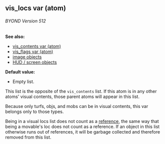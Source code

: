 ## vis_locs var (atom) 
###### BYOND Version 512
**See also:**
*   [vis_contents var (atom)](/atom/var/vis_contents)
*   [vis_flags var (atom)](/atom/var/vis_flags)
*   [image objects](/image)
*   [HUD / screen objects](/%7Bnotes%7D/HUD)
<!-- -->
**Default value:**
*   Empty list.


This list is the opposite of the `vis_contents` list. If this
atom is in any other atoms\' visual contents, those parent atoms will
appear in this list. 

Because only turfs, objs, and mobs can be
in visual contents, this var belongs only to those types. 

Being
in a visual locs list does not count as a [reference](/DM/garbage), the
same way that being a movable\'s loc does not count as a reference. If
an object in this list otherwise runs out of references, it will be
garbage collected and therefore removed from this list.